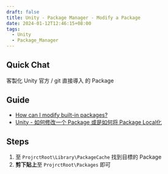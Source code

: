 ```yaml
---
draft: false
title: Unity - Package Manager - Modify a Package
date: 2024-01-12T12:46:15+08:00
tags:
  - Unity
  - Package_Manager
---
```


## Quick Chat

客製化 Unity 官方 / git 直接導入 的 Package 

## Guide

- [How can I modify built-in packages?](https://support.unity.com/hc/en-us/articles/9113460764052-How-can-I-modify-built-in-packages-)
- [Unity - 如何修改一个 Package 或是如何将 Package Local化](https://blog.csdn.net/linjf520/article/details/125738218)

## Steps

1. 至 `ProjrctRoot\Library\PackageCache` 找到目標的 Package
2. **剪下貼上**至 `ProjrctRoot\Packages` 即可
